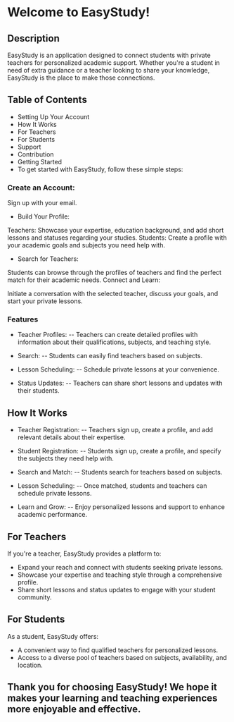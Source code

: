# Welcome to EasyStudy!

## Description
EasyStudy is an application designed to connect students with private teachers for personalized academic support. Whether you're a student in need of extra guidance or a teacher looking to share your knowledge, EasyStudy is the place to make those connections.

## Table of Contents
- Setting Up Your Account
- How It Works
- For Teachers
- For Students
- Support
- Contribution
- Getting Started
- To get started with EasyStudy, follow these simple steps:

### Create an Account:
Sign up with your email.

- Build Your Profile:

Teachers: Showcase your expertise, education background, and add short lessons and statuses regarding your studies.
Students: Create a profile with your academic goals and subjects you need help with.

- Search for Teachers:

Students can browse through the profiles of teachers and find the perfect match for their academic needs.
Connect and Learn:

Initiate a conversation with the selected teacher, discuss your goals, and start your private lessons.

### Features
- Teacher Profiles:
-- Teachers can create detailed profiles with information about their qualifications, subjects, and teaching style.

- Search:
-- Students can easily find teachers based on subjects.

- Lesson Scheduling:
-- Schedule private lessons at your convenience.
  
- Status Updates:
-- Teachers can share short lessons and updates with their students.

## How It Works
- Teacher Registration:
-- Teachers sign up, create a profile, and add relevant details about their expertise.

- Student Registration:
-- Students sign up, create a profile, and specify the subjects they need help with.

- Search and Match:
-- Students search for teachers based on subjects.

- Lesson Scheduling:
-- Once matched, students and teachers can schedule private lessons.

- Learn and Grow:
-- Enjoy personalized lessons and support to enhance academic performance.

## For Teachers
If you're a teacher, EasyStudy provides a platform to:

- Expand your reach and connect with students seeking private lessons.
- Showcase your expertise and teaching style through a comprehensive profile.
- Share short lessons and status updates to engage with your student community.

## For Students
As a student, EasyStudy offers:

- A convenient way to find qualified teachers for personalized lessons.
- Access to a diverse pool of teachers based on subjects, availability, and location.

## Thank you for choosing EasyStudy! We hope it makes your learning and teaching experiences more enjoyable and effective.
